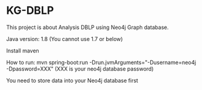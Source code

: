 # KG-DBLP

This project is about Analysis DBLP using Neo4j Graph database.

Java version: 1.8 (You cannot use 1.7 or below)

Install maven 

How to run: mvn spring-boot:run -Drun.jvmArguments="-Dusername=neo4j -Dpassword=XXX"  (XXX is your neo4j database password)

You need to store data into your Neo4j database first
